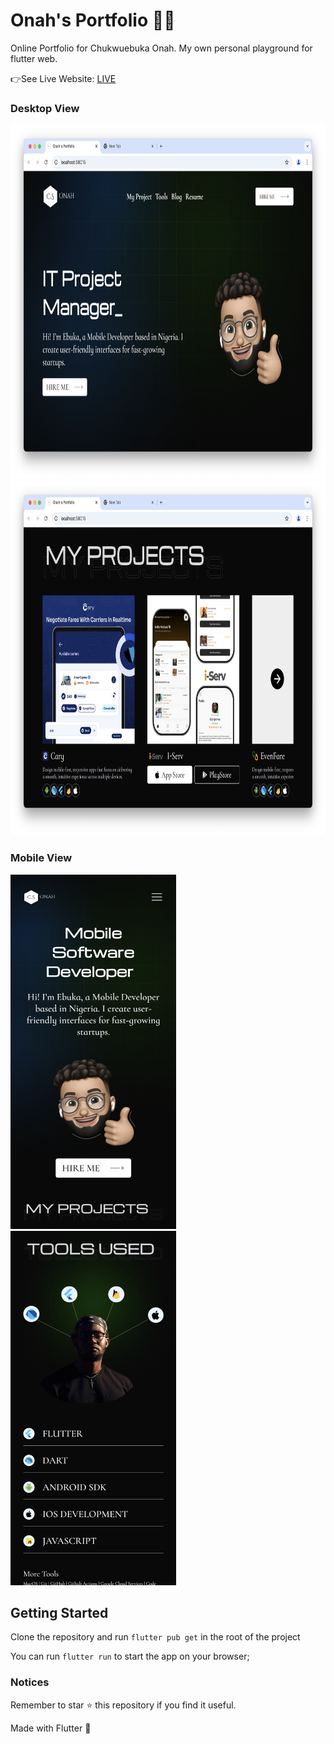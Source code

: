 # Onah's Portfolio 👨‍💻

Online Portfolio for Chukwuebuka Onah. My own personal playground for flutter web.

👉See Live Website: [LIVE](https://www.csonah.com)

### Desktop View

<img height="567" src="https://github.com/cs-onah/onah-portfolio/blob/main/docs/desktop1.png" alt="Loading photo" loading="eager">
<img height="567" src="https://github.com/cs-onah/onah-portfolio/blob/main/docs/desktop2.png" alt="Loading demo..." loading="eager">

### Mobile View

<img height="567" src="https://github.com/cs-onah/onah-portfolio/blob/main/docs/mobile1.png" alt="Loading photo" loading="eager">
<img height="567" src="https://github.com/cs-onah/onah-portfolio/blob/main/docs/mobile2.png" alt="Loading demo..." loading="eager">

## Getting Started

Clone the repository and run `flutter pub get` in the root of the project

You can run `flutter run` to start the app on your browser;

### Notices

Remember to star ⭐️ this repository if you find it useful.

Made with Flutter 💙